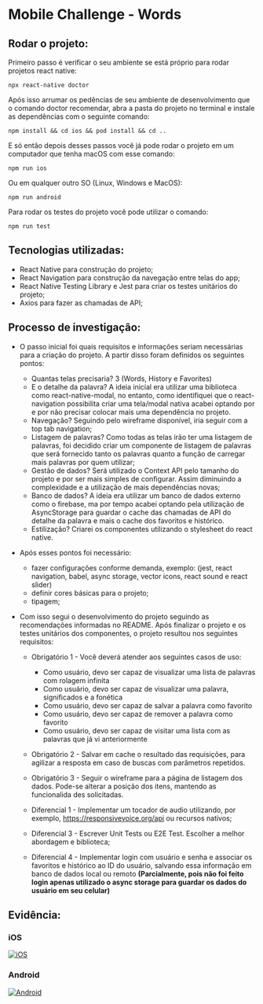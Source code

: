 # Mobile Challenge - Words

## Rodar o projeto:

Primeiro passo é verificar o seu ambiente se está próprio para rodar projetos react native:

```shell
npx react-native doctor
```

Após isso arrumar os pedências de seu ambiente de desenvolvimento que o comando doctor recomendar, abra a pasta do projeto no terminal e instale as dependências com o seguinte comando:

```shell
npm install && cd ios && pod install && cd ..
```

E só então depois desses passos você já pode rodar o projeto em um computador que tenha macOS com esse comando:

```shell
npm run ios
```

Ou em qualquer outro SO (Linux, Windows e MacOS):

```shell
npm run android
```

Para rodar os testes do projeto você pode utilizar o comando:

```shell
npm run test
```

## Tecnologias utilizadas:

- React Native para construção do projeto;
- React Navigation para construção da navegação entre telas do app;
- React Native Testing Library e Jest para criar os testes unitários do projeto;
- Axios para fazer as chamadas de API;

## Processo de investigação:

- O passo inicial foi quais requisitos e informações seriam necessárias para a criação do projeto. A partir disso foram definidos os seguintes pontos:

  - Quantas telas precisaria? 3 (Words, History e Favorites)
  - E o detalhe da palavra? A ideia inicial era utilizar uma biblioteca como react-native-modal, no entanto, como identifiquei que o react-navigation possibilita criar uma tela/modal nativa acabei optando por e por não precisar colocar mais uma dependência no projeto.
  - Navegação? Seguindo pelo wireframe disponível, iria seguir com a top tab navigation;
  - Listagem de palavras? Como todas as telas irão ter uma listagem de palavras, foi decidido criar um componente de listagem de palavras que será fornecido tanto os palavras quanto a função de carregar mais palavras por quem utilizar;
  - Gestão de dados? Será utilizado o Context API pelo tamanho do projeto e por ser mais simples de configurar. Assim diminuindo a complexidade e a utilização de mais dependências novas;
  - Banco de dados? A ideia era utilizar um banco de dados externo como o firebase, ma por tempo acabei optando pela utilização de AsyncStorage para guardar o cache das chamadas de API do detalhe da palavra e mais o cache dos favoritos e histórico.
  - Estilização? Criarei os componentes utilizando o stylesheet do react native.

- Após esses pontos foi necessário:

  - fazer configurações conforme demanda, exemplo: (jest, react navigation, babel, async storage, vector icons, react sound e react slider)
  - definir cores básicas para o projeto;
  - tipagem;

- Com isso segui o desenvolvimento do projeto seguindo as recomendações informadas no README. Após finalizar o projeto e os testes unitários dos componentes, o projeto resultou nos seguintes requisitos:

  - Obrigatório 1 - Você deverá atender aos seguintes casos de uso:

    - Como usuário, devo ser capaz de visualizar uma lista de palavras com rolagem infinita
    - Como usuário, devo ser capaz de visualizar uma palavra, significados e a fonética
    - Como usuário, devo ser capaz de salvar a palavra como favorito
    - Como usuário, devo ser capaz de remover a palavra como favorito
    - Como usuário, devo ser capaz de visitar uma lista com as palavras que já vi anteriormente

  - Obrigatório 2 - Salvar em cache o resultado das requisições, para agilizar a resposta em caso de buscas com parâmetros repetidos.

  - Obrigatório 3 - Seguir o wireframe para a página de listagem dos dados. Pode-se alterar a posição dos itens, mantendo as funcionalida des solicitadas.

  - Diferencial 1 - Implementar um tocador de audio utilizando, por exemplo, https://responsivevoice.org/api ou recursos nativos;

  - Diferencial 3 - Escrever Unit Tests ou E2E Test. Escolher a melhor abordagem e biblioteca;

  - Diferencial 4 - Implementar login com usuário e senha e associar os favoritos e histórico ao ID do usuário, salvando essa informação em banco de dados local ou remoto **(Parcialmente, pois não foi feito login apenas utilizado o async storage para guardar os dados do usuário em seu celular)**

## Evidência:

### iOS

[![iOS](https://img.youtube.com/vi/bqqHaNvUrs8/0.jpg)](https://www.youtube.com/watch?v=bqqHaNvUrs8 'iOS')

### Android

[![Android](https://img.youtube.com/vi/rrRBF6_tmLc/0.jpg)](https://www.youtube.com/watch?v=rrRBF6_tmLc 'Android')
